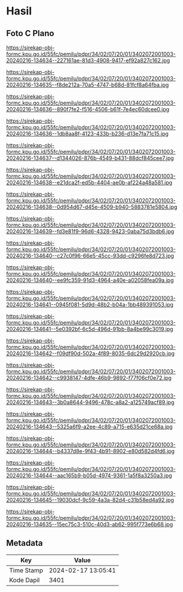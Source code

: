 # Hasil

## Foto C Plano

https://sirekap-obj-formc.kpu.go.id/55fc/pemilu/pdpr/34/02/07/20/01/3402072001003-20240216-134634--227161ae-81d3-4908-9417-ef92a827c162.jpg

https://sirekap-obj-formc.kpu.go.id/55fc/pemilu/pdpr/34/02/07/20/01/3402072001003-20240216-134635--f8de212a-70a5-4747-b68d-81fcf8a64fba.jpg

https://sirekap-obj-formc.kpu.go.id/55fc/pemilu/pdpr/34/02/07/20/01/3402072001003-20240216-134636--890f7fe2-f516-4506-b61f-7e4ec60dcee0.jpg

https://sirekap-obj-formc.kpu.go.id/55fc/pemilu/pdpr/34/02/07/20/01/3402072001003-20240216-134636--1db8aa8f-4123-433b-b236-d13e7fa71c15.jpg

https://sirekap-obj-formc.kpu.go.id/55fc/pemilu/pdpr/34/02/07/20/01/3402072001003-20240216-134637--d1344026-876b-4549-b431-88dcf845cee7.jpg

https://sirekap-obj-formc.kpu.go.id/55fc/pemilu/pdpr/34/02/07/20/01/3402072001003-20240216-134638--e21dca2f-ed5b-4404-ae0b-af224a48a581.jpg

https://sirekap-obj-formc.kpu.go.id/55fc/pemilu/pdpr/34/02/07/20/01/3402072001003-20240216-134638--0d954d67-d45e-4509-b940-5883781e5804.jpg

https://sirekap-obj-formc.kpu.go.id/55fc/pemilu/pdpr/34/02/07/20/01/3402072001003-20240216-134639--fd3e81f9-96d6-4328-9423-0aba75d3bdb6.jpg

https://sirekap-obj-formc.kpu.go.id/55fc/pemilu/pdpr/34/02/07/20/01/3402072001003-20240216-134640--c27c0f96-66e5-45cc-93dd-c9296fe8d723.jpg

https://sirekap-obj-formc.kpu.go.id/55fc/pemilu/pdpr/34/02/07/20/01/3402072001003-20240216-134640--ee9fc359-91d3-4964-a40e-a02058fea09a.jpg

https://sirekap-obj-formc.kpu.go.id/55fc/pemilu/pdpr/34/02/07/20/01/3402072001003-20240216-134641--0945f081-5d9d-48b2-b04a-1bb489391053.jpg

https://sirekap-obj-formc.kpu.go.id/55fc/pemilu/pdpr/34/02/07/20/01/3402072001003-20240216-134641--5e0392bf-6c5d-496d-91bb-8a4be99c3019.jpg

https://sirekap-obj-formc.kpu.go.id/55fc/pemilu/pdpr/34/02/07/20/01/3402072001003-20240216-134642--f09df90d-502a-4f89-8035-6dc29d2920cb.jpg

https://sirekap-obj-formc.kpu.go.id/55fc/pemilu/pdpr/34/02/07/20/01/3402072001003-20240216-134642--c9938147-4dfe-46b9-9892-f77f06cf0e72.jpg

https://sirekap-obj-formc.kpu.go.id/55fc/pemilu/pdpr/34/02/07/20/01/3402072001003-20240216-134643--3b0a8644-9496-478c-a8a2-a125749acf89.jpg

https://sirekap-obj-formc.kpu.go.id/55fc/pemilu/pdpr/34/02/07/20/01/3402072001003-20240216-134643--5325a6f9-a2ee-4c89-a715-e635d21ce68a.jpg

https://sirekap-obj-formc.kpu.go.id/55fc/pemilu/pdpr/34/02/07/20/01/3402072001003-20240216-134644--b4337d8e-9f43-4b91-8902-e80d582d4fd6.jpg

https://sirekap-obj-formc.kpu.go.id/55fc/pemilu/pdpr/34/02/07/20/01/3402072001003-20240216-134644--aac165b9-b05d-4974-9361-1a5f8a3250a3.jpg

https://sirekap-obj-formc.kpu.go.id/55fc/pemilu/pdpr/34/02/07/20/01/3402072001003-20240216-134645--19030dcf-9c59-4a3a-82d4-c31b58ed4a92.jpg

https://sirekap-obj-formc.kpu.go.id/55fc/pemilu/pdpr/34/02/07/20/01/3402072001003-20240216-134635--15ec75c3-510c-40d3-ab62-995f773e6b68.jpg


## Metadata

| Key        | Value               |
| ---------- | ------------------- |
| Time Stamp | 2024-02-17 13:05:41 |
| Kode Dapil | 3401                |



